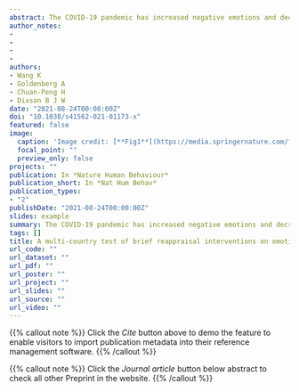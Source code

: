 ```yaml
---
abstract: The COVID-19 pandemic has increased negative emotions and decreased positive emotions globally. Left unchecked, these emotional changes might have a wide array of adverse impacts. To reduce negative emotions and increase positive emotions, we tested the effectiveness of reappraisal, an emotion-regulation strategy that modifies how one thinks about a situation. Participants from 87 countries and regions (n = 21,644) were randomly assigned to one of two brief reappraisal interventions (reconstrual or repurposing) or one of two control conditions (active or passive). Results revealed that both reappraisal interventions (vesus both control conditions) consistently reduced negative emotions and increased positive emotions across different measures. Reconstrual and repurposing interventions had similar effects. Importantly, planned exploratory analyses indicated that reappraisal interventions did not reduce intentions to practice preventive health behaviours. The findings demonstrate the viability of creating scalable, low-cost interventions for use around the world.
author_notes:
- 
- 
- 
- 
authors:
- Wang K
- Goldenberg A
- Chuan-Peng H
- Dixson B J W
date: "2021-08-24T00:00:00Z"
doi: "10.1038/s41562-021-01173-x"
featured: false
image:
  caption: 'Image credit: [**Fig1**](https://media.springernature.com/full/springer-static/image/art%3A10.1038%2Fs41562-021-01173-x/MediaObjects/41562_2021_1173_Fig1_HTML.png?as=webp)'
  focal_point: ""
  preview_only: false
projects: ""
publication: In *Nature Human Behaviour*
publication_short: In *Nat Hum Behav*
publication_types: 
- "2"
publishDate: "2021-08-24T00:00:00Z"
slides: example
summary: The COVID-19 pandemic has increased negative emotions and decreased positive emotions globally. Left unchecked, these emotional changes might have a wide array of adverse impacts. 
tags: []
title: A multi-country test of brief reappraisal interventions on emotions during the COVID-19 pandemic
url_code: ""
url_dataset: ""
url_pdf: ""
url_poster: ""
url_project: ""
url_slides: ""
url_source: ""
url_video: ""
---
```


{{% callout note %}}
Click the _Cite_ button above to demo the feature to enable visitors to import publication metadata into their reference management software.
{{% /callout %}}

{{% callout note %}}
Click the _Journal article_ button below abstract to check all other Preprint in the website.
{{% /callout %}}
